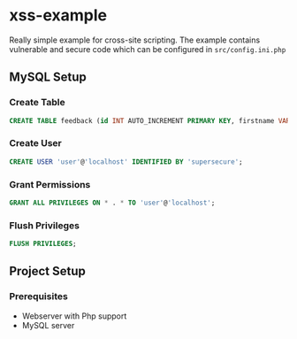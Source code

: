 # xss-example
Really simple example for cross-site scripting. The example contains vulnerable and secure code which can be configured in `src/config.ini.php`

## MySQL Setup
### Create Table
```sql
CREATE TABLE feedback (id INT AUTO_INCREMENT PRIMARY KEY, firstname VARCHAR(255), email VARCHAR(255), content VARCHAR(255));
```

### Create User
```sql
CREATE USER 'user'@'localhost' IDENTIFIED BY 'supersecure';
```

### Grant Permissions
```sql
GRANT ALL PRIVILEGES ON * . * TO 'user'@'localhost';
```

### Flush Privileges
```sql
FLUSH PRIVILEGES;
```

## Project Setup
### Prerequisites
- Webserver with Php support
- MySQL server